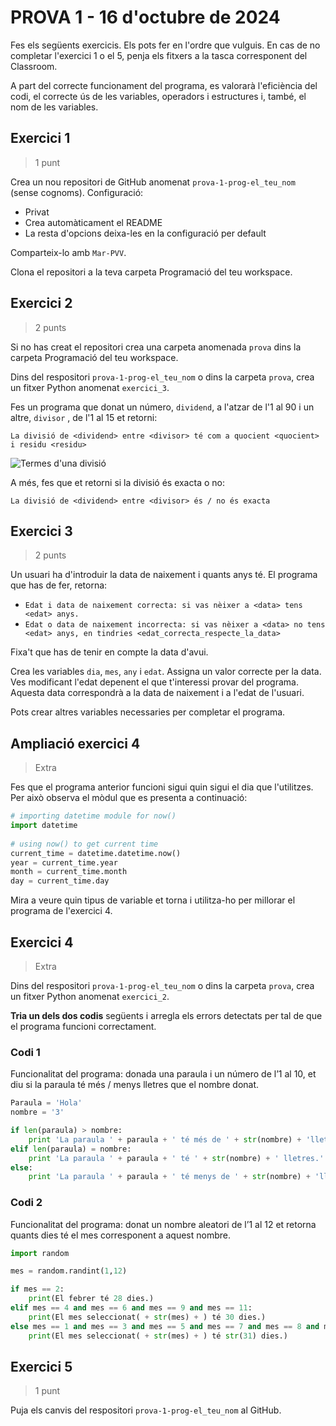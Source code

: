 # PROVA 1 - 16 d'octubre de 2024

Fes els següents exercicis. Els pots fer en l'ordre que vulguis. En cas de no completar l'exercici 1 o el 5, penja els fitxers a la tasca corresponent del Classroom.

A part del correcte funcionament del programa, es valorarà l'eficiència del codi, el correcte ús de les variables, operadors i estructures i, també, el nom de les variables.

## Exercici 1

> 1 punt

Crea un nou repositori de GitHub anomenat `prova-1-prog-el_teu_nom` (sense cognoms). Configuració:

- Privat
- Crea automàticament el README
- La resta d'opcions deixa-les en la configuració per default

Comparteix-lo amb `Mar-PVV`.

Clona el repositori a la teva carpeta Programació del teu workspace.

## Exercici 2

> 2 punts

Si no has creat el repositori crea una carpeta anomenada `prova` dins la carpeta Programació del teu workspace.

Dins del respositori `prova-1-prog-el_teu_nom` o dins la carpeta `prova`, crea un fitxer Python anomenat `exercici_3`.

Fes un programa que donat un número, `dividend`, a l'atzar de l'1 al 90 i un altre, `divisor` , de l'1 al 15 et retorni:

`La divisió de <dividend> entre <divisor> té com a quocient <quocient> i residu <residu>`

![Termes d'una divisió](./images/Termes_divisió.png)

A més, fes que et retorni si la divisió és exacta o no:

`La divisió de <dividend> entre <divisor> és / no és exacta`

## Exercici 3

> 2 punts

Un usuari ha d'introduir la data de naixement i quants anys té. El programa que has de fer, retorna:

- `Edat i data de naixement correcta: si vas nèixer a <data> tens <edat> anys.`
- `Edat o data de naixement incorrecta: si vas nèixer a <data> no tens <edat> anys, en tindries <edat_correcta_respecte_la_data>`

Fixa't que has de tenir en compte la data d'avui.

Crea les variables `dia`, `mes`, `any` i `edat`. Assigna un valor correcte per la data. Ves modificant l'edat depenent el que t'interessi provar del programa. Aquesta data correspondrà a la data de naixement i a l'edat de l'usuari.

Pots crear altres variables necessaries per completar el programa.

## Ampliació exercici 4

> Extra

Fes que el programa anterior funcioni sigui quin sigui el dia que l'utilitzes. Per això observa el mòdul que es presenta a continuació:

```python
# importing datetime module for now()
import datetime
    
# using now() to get current time
current_time = datetime.datetime.now()
year = current_time.year
month = current_time.month
day = current_time.day
```

Mira a veure quin tipus de variable et torna i utilitza-ho per millorar el programa de l'exercici 4.

## Exercici 4

> Extra

Dins del respositori `prova-1-prog-el_teu_nom` o dins la carpeta `prova`, crea un fitxer Python anomenat `exercici_2`.

**Tria un dels dos codis** següents i arregla els errors detectats per tal de que el programa funcioni correctament.

### Codi 1

Funcionalitat del programa: donada una paraula i un número de l’1 al 10, et diu si la paraula té més / menys lletres que el nombre donat. 

```python
Paraula = 'Hola'
nombre = '3'

if len(paraula) > nombre:
    print 'La paraula ' + paraula + ' té més de ' + str(nombre) + 'lletres.'
elif len(paraula) = nombre:
    print 'La paraula ' + paraula + ' té ' + str(nombre) + ' lletres.'
else:
    print 'La paraula ' + paraula + ' té menys de ' + str(nombre) + 'lletres.'
```

### Codi 2

Funcionalitat del programa: donat un nombre aleatori de l’1 al 12 et retorna quants dies té el mes corresponent a aquest nombre.

```python
import random

mes = random.randint(1,12)

if mes == 2:
    print(El febrer té 28 dies.)
elif mes == 4 and mes == 6 and mes == 9 and mes == 11:
    print(El mes seleccionat( + str(mes) + ) té 30 dies.)
else mes == 1 and mes == 3 and mes == 5 and mes == 7 and mes == 8 and mes == 10 and mes == 12:
    print(El mes seleccionat( + str(mes) + ) té str(31) dies.)
```

## Exercici 5

> 1 punt

Puja els canvis del respositori `prova-1-prog-el_teu_nom` al GitHub.
